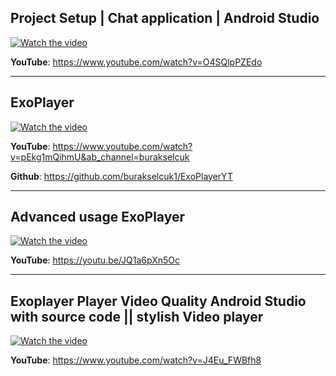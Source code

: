 ## Project Setup | Chat application | Android Studio
  [![Watch the video](https://img.youtube.com/vi/O4SQlpPZEdo/0.jpg)](https://www.youtube.com/watch?v=O4SQlpPZEdo)

  **YouTube**: https://www.youtube.com/watch?v=O4SQlpPZEdo

---

## ExoPlayer
  [![Watch the video](https://img.youtube.com/vi/pEkg1mQihmU/0.jpg)](https://www.youtube.com/watch?v=pEkg1mQihmU)

  **YouTube**: https://www.youtube.com/watch?v=pEkg1mQihmU&ab_channel=burakselcuk
  
  **Github**: https://github.com/burakselcuk1/ExoPlayerYT

---

## Advanced usage ExoPlayer
  [![Watch the video](https://img.youtube.com/vi/JQ1a6pXn5Oc/0.jpg)](https://youtu.be/JQ1a6pXn5Oc)

  **YouTube**: https://youtu.be/JQ1a6pXn5Oc

---

## Exoplayer Player Video Quality Android Studio with source code || stylish Video player
  [![Watch the video](https://img.youtube.com/vi/J4Eu_FWBfh8/0.jpg)](https://youtu.be/J4Eu_FWBfh8)

  **YouTube**: https://www.youtube.com/watch?v=J4Eu_FWBfh8
